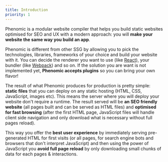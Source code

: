 ```yaml
---
title: Introduction
priority: 1
---
```


Phenomic is a modular website compiler that helps you build static websites
optimised for SEO and UX with a modern approach: you will **make your website
the same way you build an app**.

Phenomic is different from other SSG by allowing you to pick the technologies,
libraries, frameworks of your choice and build your website with it. You can
decide the renderer you want to use (like [React]()), your bundler (like
[Webpack]()) and so on. If the solution you are want is not implemented yet,
**Phenomic accepts plugins** so you can bring your own flavor!

The result of what Phenomic produces for production is pretty simple: **static
files** that you can deploy on any static hosting (HTML, CSS, JavaScript, images
etc). This means the server where you will deploy your website don't require a
runtime. The result served will be **an SEO friendly website** (all pages built
and can be served as HTML files) and **optimised for fast browsing** (after the
first HTML page, JavaScript files will handle client side navigation and only
download what is necessary without full pages reload).

This way you offer the **best user experience** by immediately serving
pre-generated HTML for first visits (or all pages, for search engine bots and
browsers that don't interpret JavaScript) and then using the power of JavaScript
you **avoid full page reload** by only downloading small chunks of data for each
pages & interactions.
